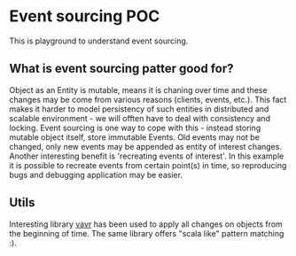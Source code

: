 # Event sourcing POC
This is playground to understand event sourcing.

## What is event sourcing patter good for?
Object as an Entity is mutable, means it is chaning over time and these changes may be come from various reasons (clients, events, etc.).
This fact makes it harder to model persistency of such entities in distributed and scalable environment - we will offten have to deal with 
consistency and locking. Event sourcing is one way to cope with this - instead storing mutable object itself, store immutable Events.
Old events may not be changed, only new events may be appended as entity of interest changes.
Another interesting benefit is 'recreating events of interest'. In this example it is possible to recreate events from certain point(s) in time,
so reproducing bugs and debugging application may be easier.
  
## Utils
Interesting library [vavr][1] has been used to apply all changes on objects from the beginning of time.
The same library offers "scala like" pattern matching :).
 
[1]:http://www.vavr.io/vavr-docs/ 
